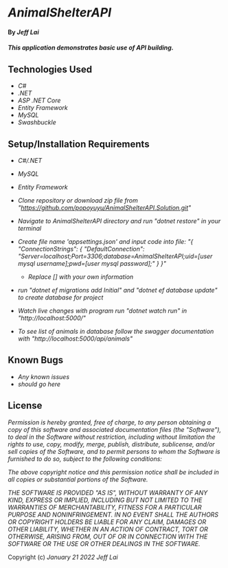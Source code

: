 # _AnimalShelterAPI_

#### By _**Jeff Lai**_

#### _This application demonstrates basic use of API building._

## Technologies Used

* _C#_
* _.NET_
* _ASP .NET Core_
* _Entity Framework_
* _MySQL_
* _Swashbuckle_

## Setup/Installation Requirements

* _C#/.NET_
* _MySQL_
* _Entity Framework_

* _Clone repository or download zip file from "https://github.com/popoyuyu/AnimalShelterAPI.Solution.git"_
* _Navigate to AnimalShelterAPI directory and run "dotnet restore" in your terminal_
* _Create file name 'appsettings.json' and input code into file: "{ "ConnectionStrings": { "DefaultConnection": "Server=localhost;Port=3306;database=AnimalShelterAPI;uid=[user mysql username];pwd=[user mysql password];" } }"_
  * _Replace [] with your own information_
* _run "dotnet ef migrations add Initial" and "dotnet ef database update" to create database for project_
* _Watch live changes with program run "dotnet watch run" in "http://localhost:5000/"_
* _To see list of animals in database follow the swagger documentation with "http://localhost:5000/api/animals"_



## Known Bugs

* _Any known issues_
* _should go here_

## License

_Permission is hereby granted, free of charge, to any person obtaining a copy
of this software and associated documentation files (the "Software"), to deal
in the Software without restriction, including without limitation the rights
to use, copy, modify, merge, publish, distribute, sublicense, and/or sell
copies of the Software, and to permit persons to whom the Software is
furnished to do so, subject to the following conditions:_

_The above copyright notice and this permission notice shall be included in all
copies or substantial portions of the Software._

_THE SOFTWARE IS PROVIDED "AS IS", WITHOUT WARRANTY OF ANY KIND, EXPRESS OR
IMPLIED, INCLUDING BUT NOT LIMITED TO THE WARRANTIES OF MERCHANTABILITY,
FITNESS FOR A PARTICULAR PURPOSE AND NONINFRINGEMENT. IN NO EVENT SHALL THE
AUTHORS OR COPYRIGHT HOLDERS BE LIABLE FOR ANY CLAIM, DAMAGES OR OTHER
LIABILITY, WHETHER IN AN ACTION OF CONTRACT, TORT OR OTHERWISE, ARISING FROM,
OUT OF OR IN CONNECTION WITH THE SOFTWARE OR THE USE OR OTHER DEALINGS IN THE
SOFTWARE._


Copyright (c) _January 21 2022_ _Jeff Lai_